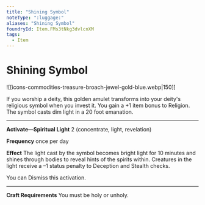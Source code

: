 ```yaml
---
title: "Shining Symbol"
noteType: ":luggage:"
aliases: "Shining Symbol"
foundryId: Item.FMs3tNkg3dvlcnXM
tags:
  - Item
---
```


# Shining Symbol
![[icons-commodities-treasure-broach-jewel-gold-blue.webp|150]]

If you worship a deity, this golden amulet transforms into your deity's religious symbol when you invest it. You gain a +1 item bonus to Religion. The symbol casts dim light in a 20 foot emanation.

* * *

**Activate—Spiritual Light** 2 (concentrate, light, revelation)

****Frequency**** once per day

****Effect**** The light cast by the symbol becomes bright light for 10 minutes and shines through bodies to reveal hints of the spirits within. Creatures in the light receive a –1 status penalty to Deception and Stealth checks.

You can Dismiss this activation.

* * *

**Craft Requirements** You must be holy or unholy.
